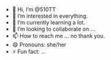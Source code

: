 - 👋 Hi, I’m @510TT
- 👀 I’m interested in everything.
- 🌱 I’m currently learning a lot.
- 💞️ I’m looking to collaborate on ...
- 📫 How to reach me ... no thank you.
- 😄 Pronouns: she/her
- ⚡ Fun fact: ...

<!---
510TT/510TT is a ✨ special ✨ repository because its `README.md` (this file) appears on your GitHub profile.
You can click the Preview link to take a look at your changes.
--->
